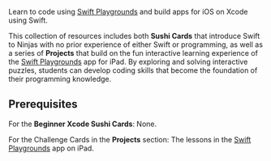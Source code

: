 Learn to code using [Swift
Playgrounds](https://www.apple.com/swift/playgrounds/) and build apps
for iOS on Xcode using Swift.

This collection of resources includes both **Sushi Cards** that
introduce Swift to Ninjas with no prior experience of either Swift or
programming, as well as a series of **Projects** that build on the fun
interactive learning experience of the [Swift
Playgrounds](https://itunes.apple.com/WebObjects/MZStore.woa/wa/viewSoftware?id=908519492&mt=8&ls=1)
app for iPad. By exploring and solving interactive puzzles, students can
develop coding skills that become the foundation of their programming
knowledge.

## Prerequisites

For the **Beginner Xcode Sushi Cards**: None.

For the Challenge Cards in the **Projects** section: The lessons in the
[Swift
Playgrounds](https://itunes.apple.com/WebObjects/MZStore.woa/wa/viewSoftware?id=908519492&mt=8&ls=1)
app on iPad.

